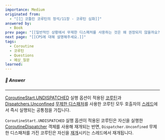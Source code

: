 ```yaml
---
importance: Medium
originated from:
  - "[[📘 코틀린 코루틴의 정석/11장 - 코루틴 심화]]"
answered by:
  - Book
prev page: "[[일반적인 상황에서 무제한 디스패처를 사용하는 것은 왜 권장되지 않을까요?]]"
next page: "[[CPS에 대해 설명해주세요.]]"
tags:
  - Coroutine
  - 코루틴
  - Questions
  - 예상_질문
learned:
---
```

##### 💬 Answer
---
[CoroutineStart.UNDISPATCHED](CoroutineStart.UNDISPATCHED.md) 실행 옵션이 적용된 [코루틴](코루틴.md)과 [Dispatchers.Unconfined](Dispatchers.Unconfined.md) [무제한 디스패처](무제한%20디스패처.md)를 사용한 코루틴 모두 호출자의 [스레드](스레드.md)에서 즉시 실행되는 공통점을 가집니다.

`CoroutineStart.UNDISPATCHED` 실행 옵션이 적용된 코루틴은 자신을 실행한 [CoroutineDispatcher](CoroutineDispatcher.md) 객체를 사용해 재개되는 반면, `Dispatcher.Unconfined` 무제한 디스패처를 가진 코루틴은 자신을 [재개](재개.md)시키는 스레드에서 재개됩니다.
